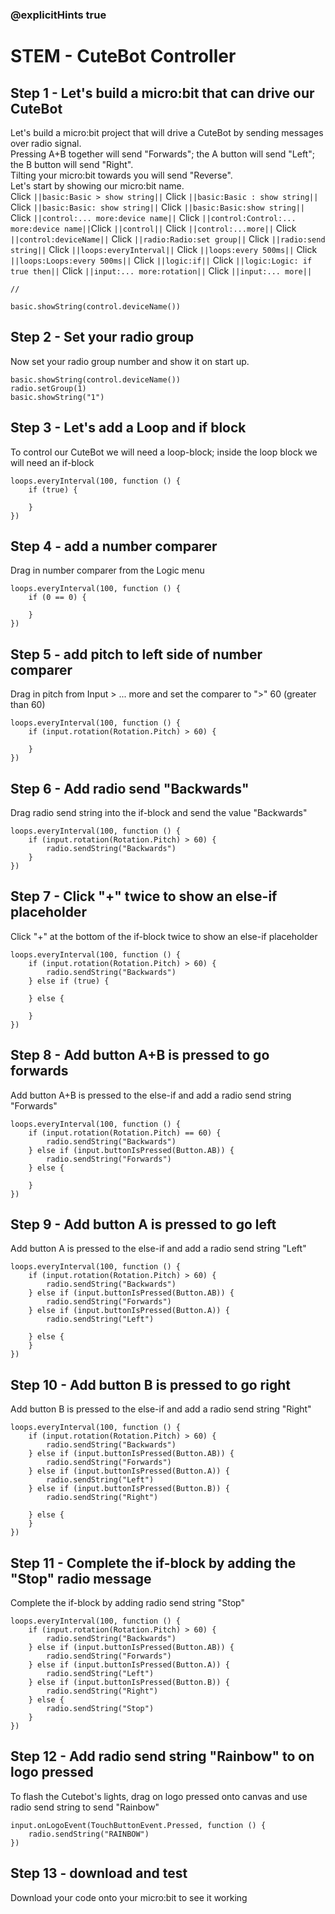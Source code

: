 ### @explicitHints true
# STEM - CuteBot Controller
## Step 1 - Let's build a micro:bit that can drive our CuteBot 
Let's build a micro:bit project that will drive a CuteBot by sending messages over radio signal.  
Pressing A+B together will send "Forwards"; the A button will send "Left"; the B button will send "Right".  
Tilting your micro:bit towards you will send "Reverse".  
Let's start by showing our micro:bit name.   
Click ``||basic:Basic > show string||``
Click ``||basic:Basic : show string||``
Click ``||basic:Basic: show string||``
Click ``||basic:Basic:show string||``
Click ``||control:... more:device name||``
Click ``||control:Control:... more:device name||``Click ``||control||``
Click ``||control:...more||``
Click ``||control:deviceName||``
Click ``||radio:Radio:set group||``
Click ``||radio:send string||``
Click ``||loops:everyInterval||``
Click ``||loops:every 500ms||``
Click ``||loops:Loops:every 500ms||``
Click ``||logic:if||``
Click ``||logic:Logic: if true then||``
Click ``||input:... more:rotation||``
Click ``||input:... more||``
```template
//
```
```blocks
basic.showString(control.deviceName())
```
## Step 2 - Set your radio group
Now set your radio group number and show it on start up.
```blocks
basic.showString(control.deviceName())
radio.setGroup(1)
basic.showString("1")
```
## Step 3 - Let's add a Loop and if block
To control our CuteBot we will need a loop-block; inside the loop block we will need an if-block
```blocks
loops.everyInterval(100, function () {
    if (true) {
    	
    }
})
```
## Step 4 - add a number comparer
Drag in number comparer from the Logic menu
```blocks
loops.everyInterval(100, function () {
    if (0 == 0) {
    	
    }
})
```
## Step 5 - add pitch to left side of number comparer
Drag in pitch from Input > ... more and set the comparer to ">" 60 (greater than 60)
```blocks
loops.everyInterval(100, function () {
    if (input.rotation(Rotation.Pitch) > 60) {
    	
    }
})
```
## Step 6 - Add radio send "Backwards"
Drag radio send string into the if-block and send the value "Backwards" 
```blocks
loops.everyInterval(100, function () {
    if (input.rotation(Rotation.Pitch) > 60) {
        radio.sendString("Backwards")    	
    }
})
```
## Step 7 - Click "+" twice to show an else-if placeholder
Click "+" at the bottom of the if-block twice to show an else-if placeholder 
```blocks
loops.everyInterval(100, function () {
    if (input.rotation(Rotation.Pitch) > 60) {
        radio.sendString("Backwards")
    } else if (true) {
    	
    } else {
    	
    }
})
```
## Step 8 - Add button A+B is pressed to go forwards 
Add button A+B is pressed to the else-if and add a radio send string "Forwards"
```blocks
loops.everyInterval(100, function () {
    if (input.rotation(Rotation.Pitch) == 60) {
        radio.sendString("Backwards")
    } else if (input.buttonIsPressed(Button.AB)) {
        radio.sendString("Forwards")
    } else {
    	
    }
})
```
## Step 9 - Add button A is pressed to go left 
Add button A is pressed to the else-if and add a radio send string "Left"
```blocks
loops.everyInterval(100, function () {
    if (input.rotation(Rotation.Pitch) > 60) {
        radio.sendString("Backwards")
    } else if (input.buttonIsPressed(Button.AB)) {
        radio.sendString("Forwards")
    } else if (input.buttonIsPressed(Button.A)) {
        radio.sendString("Left")
    
    } else {
    }
})
```
## Step 10 - Add button B is pressed to go right 
Add button B is pressed to the else-if and add a radio send string "Right"
```blocks
loops.everyInterval(100, function () {
    if (input.rotation(Rotation.Pitch) > 60) {
        radio.sendString("Backwards")
    } else if (input.buttonIsPressed(Button.AB)) {
        radio.sendString("Forwards")
    } else if (input.buttonIsPressed(Button.A)) {
        radio.sendString("Left")
    } else if (input.buttonIsPressed(Button.B)) {
        radio.sendString("Right")
    
    } else {
    }
})
```
## Step 11 - Complete the if-block by adding the "Stop" radio message 
Complete the if-block by adding radio send string "Stop" 
```blocks
loops.everyInterval(100, function () {
    if (input.rotation(Rotation.Pitch) > 60) {
        radio.sendString("Backwards")
    } else if (input.buttonIsPressed(Button.AB)) {
        radio.sendString("Forwards")
    } else if (input.buttonIsPressed(Button.A)) {
        radio.sendString("Left")
    } else if (input.buttonIsPressed(Button.B)) {
        radio.sendString("Right")
    } else {
        radio.sendString("Stop")
    }
})
```
## Step 12 - Add radio send string "Rainbow" to on logo pressed 
To flash the Cutebot's lights, drag on logo pressed onto canvas and use radio send string to send "Rainbow" 
```blocks
input.onLogoEvent(TouchButtonEvent.Pressed, function () {
    radio.sendString("RAINBOW")
})
```
## Step 13 - download and test
Download your code onto your micro:bit to see it working

<script src="https://makecode.com/gh-pages-embed.js"></script><script>makeCodeRender("{{ site.makecode.home_url }}", "{{ site.github.owner_name }}/{{ site.github.repository_name }}");</script>
